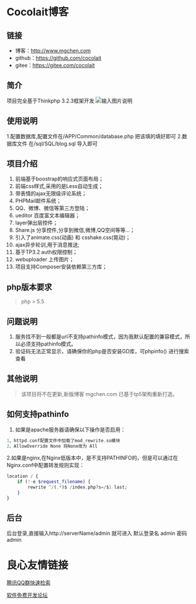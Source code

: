 # Cocolait博客

## 链接
- 博客：http://www.mgchen.com  
- github：https://github.com/cocolait 
- gitee：https://gitee.com/cocolait

## 简介
项目完全基于Thinkphp 3.2.3框架开发
![输入图片说明](http://git.oschina.net/uploads/images/2016/1125/175219_db5f2b9a_588912.png "cocolait博客")


## 使用说明
1.配置数据库,配置文件在/APP/Common/database.php 把该填的填好即可
2.数据库文件 在/sql/SQL/blog.sql 导入即可

## 项目介绍

1. 前端基于boostrap的响应式页面布局；
1. 前端css样式,采用的是Less自动生成；
1. 带表情的ajax无限级评论系统；
1. PHPMail邮件系统；
1. QQ、微博、微信等第三方登陆；
1. ueditor 百度富文本编辑器；
1. layer弹出层控件；
1. Share.js 分享控件,分享到微信,微博,QQ空间等等...；
1. 引入了animate.css(动画) 和 csshake.css(晃动)；
1. ajax异步轮训,用于消息推送;
1. 基于TP3.2 auth权限控制；
1. webuploader 上传图片；
1. 项目支持Composer安装依赖第三方库；

## php版本要求
>php > 5.5

## 问题说明
1. 服务找不到一般都是url不支持pathinfo模式，因为我默认配置的兼容模式，所以必须支持pathinfo模式。
2. 验证码无法正常显示，请确保你的php是否安装GD库，可phpinfo() 进行搜索查看

## 其他说明
> 该项目将不在更新,新版博客 mgchen.com 已基于tp5架构重新打造。

## 如何支持pathinfo
1. 如果是apache服务器请确保以下操作是否启用：
```php
1、httpd.conf配置文件中加载了mod_rewrite.so模块
2、AllowOverride None 将None改为 All
```

2.如果是nginx,在Nginx低版本中，是不支持PATHINFO的，但是可以通过在Nginx.conf中配置转发规则实现：
```php
location / {
    if (!-e $request_filename) {
        rewrite ^/(.*)$ /index.php?s=/$1 last;
    }
}
```

## 后台
后台登录,直接输入http://serverName/admin 就可进入
默认登录名 admin 密码 admin

 # 良心友情链接

[腾讯QQ群快速检索](http://u.720life.cn/s/8cf73f7c)

[软件免费开发论坛](http://u.720life.cn/s/bbb01dc0)